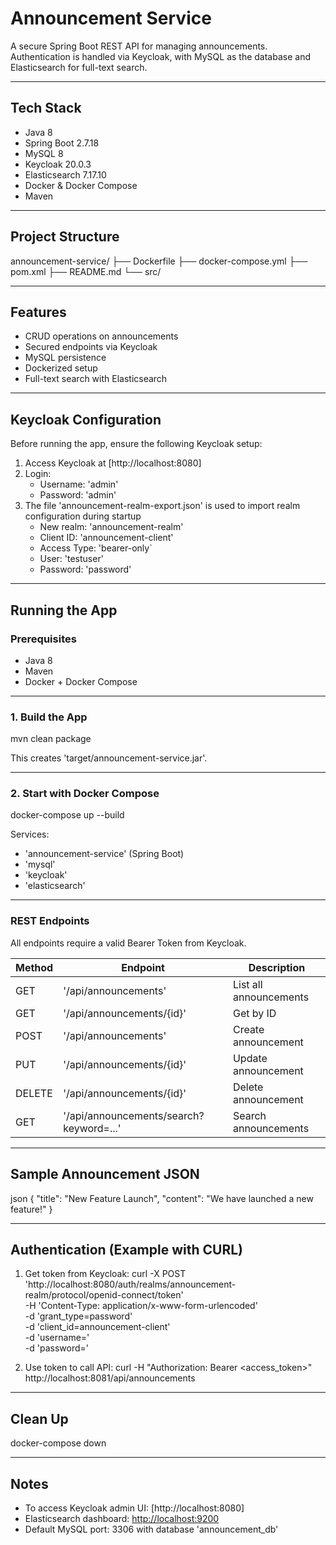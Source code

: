 # Announcement Service

A secure Spring Boot REST API for managing announcements.  
Authentication is handled via Keycloak, with MySQL as the database and Elasticsearch for full-text search.

---

## Tech Stack

- Java 8
- Spring Boot 2.7.18
- MySQL 8
- Keycloak 20.0.3
- Elasticsearch 7.17.10
- Docker & Docker Compose
- Maven

---

## Project Structure

announcement-service/
├── Dockerfile
├── docker-compose.yml
├── pom.xml
├── README.md
└── src/

---

## Features

- CRUD operations on announcements
- Secured endpoints via Keycloak
- MySQL persistence
- Dockerized setup
- Full-text search with Elasticsearch

---

## Keycloak Configuration

Before running the app, ensure the following Keycloak setup:

1. Access Keycloak at [http://localhost:8080]
2. Login:
   - Username: 'admin'
   - Password: 'admin'
3. The file 'announcement-realm-export.json' is used to import realm configuration during startup
   - New realm: 'announcement-realm'
   - Client ID: 'announcement-client'
   - Access Type: 'bearer-only`
   - User: 'testuser'
   - Password: 'password'

---

## Running the App

### Prerequisites

- Java 8
- Maven
- Docker + Docker Compose

---

### 1. Build the App

mvn clean package

This creates 'target/announcement-service.jar'.

---

### 2. Start with Docker Compose

docker-compose up --build

Services:
- 'announcement-service' (Spring Boot)
- 'mysql'
- 'keycloak'
- 'elasticsearch'

---

### REST Endpoints

All endpoints require a valid Bearer Token from Keycloak.

| Method | Endpoint                    | Description              |
|--------|-----------------------------|--------------------------|
| GET    | '/api/announcements'        | List all announcements  |
| GET    | '/api/announcements/{id}'   | Get by ID                |
| POST   | '/api/announcements'        | Create announcement      |
| PUT    | '/api/announcements/{id}'   | Update announcement      |
| DELETE | '/api/announcements/{id}'   | Delete announcement      |
| GET    | '/api/announcements/search?keyword=...' | Search announcements |

---

## Sample Announcement JSON

json
{
  "title": "New Feature Launch",
  "content": "We have launched a new feature!"
}


---

## Authentication (Example with CURL)

1. Get token from Keycloak:
curl -X POST 'http://localhost:8080/auth/realms/announcement-realm/protocol/openid-connect/token' \
  -H 'Content-Type: application/x-www-form-urlencoded' \
  -d 'grant_type=password' \
  -d 'client_id=announcement-client' \
  -d 'username=<your-username>' \
  -d 'password=<your-password>'

2. Use token to call API:
curl -H "Authorization: Bearer <access_token>" http://localhost:8081/api/announcements

---

## Clean Up

docker-compose down

---

## Notes

- To access Keycloak admin UI: [http://localhost:8080]
- Elasticsearch dashboard: [http://localhost:9200](http://localhost:9200)
- Default MySQL port: 3306 with database 'announcement_db'
